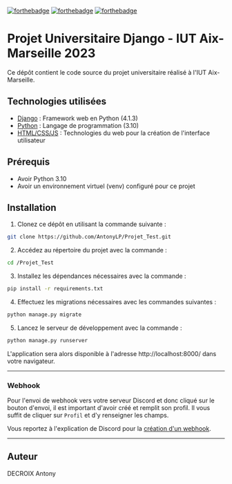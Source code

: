 [![forthebadge](https://forthebadge.com/images/badges/built-with-love.svg)](https://forthebadge.com)
[![forthebadge](https://forthebadge.com/images/badges/made-with-python.svg)](https://forthebadge.com)
[![forthebadge](https://forthebadge.com/images/badges/works-on-my-machine.svg)](https://forthebadge.com)

# Projet Universitaire Django - IUT Aix-Marseille 2023

Ce dépôt contient le code source du projet universitaire réalisé à l'IUT Aix-Marseille.

## Technologies utilisées

* [Django](https://www.djangoproject.com/) : Framework web en Python (4.1.3)
* [Python](https://www.python.org/) : Langage de programmation (3.10)
* [HTML/CSS/JS](https://developer.mozilla.org/fr/docs/Web) : Technologies du web pour la création de l'interface utilisateur


## Prérequis
* Avoir Python 3.10
* Avoir un environnement virtuel (venv) configuré pour ce projet


## Installation
1. Clonez ce dépôt en utilisant la commande suivante :
```bash
git clone https://github.com/AntonyLP/Projet_Test.git
```

2. Accédez au répertoire du projet avec la commande :
```bash
cd /Projet_Test
```

3. Installez les dépendances nécessaires avec la commande :
```bash
pip install -r requirements.txt
```

4. Effectuez les migrations nécessaires avec les commandes suivantes :
```bash
python manage.py migrate
```

5. Lancez le serveur de développement avec la commande :
```bash
python manage.py runserver
```

L'application sera alors disponible à l'adresse http://localhost:8000/ dans votre navigateur.

***

### Webhook

Pour l'envoi de webhook vers votre serveur Discord et donc cliqué sur le bouton d'envoi, il est important d'avoir créé et remplit son profil.
Il vous suffit de cliquer sur `Profil` et d'y renseigner les champs. 

Vous reportez à l'explication de Discord pour la [création d'un webhook](https://support.discord.com/hc/fr/articles/228383668-Introduction-aux-Webhooks).

***

## Auteur
DECROIX Antony
